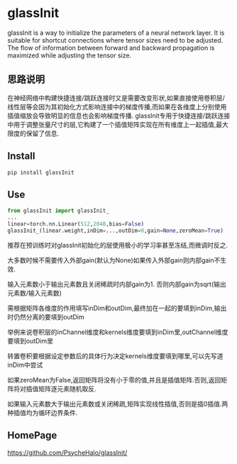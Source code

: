 # glassInit
glassInit is a way to initialize the parameters of a neural network layer. It is suitable for shortcut connections where tensor sizes need to be adjusted. The flow of information between forward and backward propagation is maximized while adjusting the tensor size.  

## 思路说明
在神经网络中构建快捷连接/跳跃连接时又是需要改变形状,如果直接使用卷积层/线性层等会因为其初始化方式影响连接中的梯度传播,而如果在各维度上分别使用插值缩放会导致明显的信息也会影响梯度传播. glassInit专用于快捷连接/跳跃连接中用于调整张量尺寸的层,它构建了一个插值矩阵实现在所有维度上一起插值,最大限度的保留了信息.

## Install
```bash
pip install glassInit
```

## Use
```python
from glassInit import glassInit_
...
linear=torch.nn.Linear(512,2048,bias=False)
glassInit_(linear.weight,inDim=...,outDim=0,gain=None,zeroMean=True)
```

推荐在预训练时对glassInit初始化的层使用极小的学习率甚至冻结,而微调时反之.

大多数时候不需要传入外部gain(默认为None)如果传入外部gain则内部gain不生效.

输入元素数小于输出元素数且关闭稀疏时内部gain为1. 否则内部gain为sqrt(输出元素数/输入元素数)

需根据矩阵各维度的作用填写inDim和outDim,最终加在一起的要填到inDim,输出时仍然分离的要填到outDim

举例来说卷积层的inChannel维度和kernels维度要填到inDim里,outChannel维度要填到outDim里

转置卷积要根据设定参数后的具体行为决定kernels维度要填到哪里,可以先写道inDim中尝试

如果zeroMean为False,返回矩阵将没有小于零的值,并且是插值矩阵.否则,返回矩阵将对插值矩阵逐元素随机取反.  

如果输入元素数大于输出元素数或关闭稀疏,矩阵实现线性插值,否则是插0插值.两种插值均为循环边界条件.  


## HomePage
<https://github.com/PsycheHalo/glassInit/>
